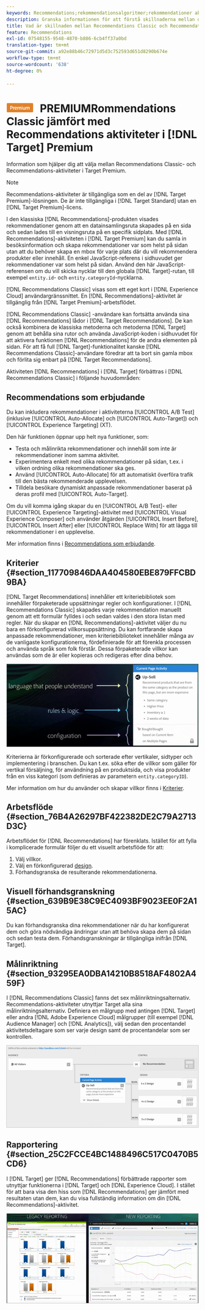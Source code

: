 ```yaml
---
keywords: Recommendations;rekommendationsalgoritmer;rekommendationer aktivitet;rekommendationer klassiska
description: Granska informationen för att förstå skillnaderna mellan de gamla Recommendations Classic- och Recommendations-aktiviteterna i [!DNL Target] Premium.
title: Vad är skillnaden mellan Recommendations Classic och Recommendations i [!DNL Target] Premium?
feature: Recommendations
exl-id: 07548155-9548-4870-b886-6cb4ff37a0bd
translation-type: tm+mt
source-git-commit: a92e88b46c72971d5d3c752593d651d8290b674e
workflow-type: tm+mt
source-wordcount: '638'
ht-degree: 0%

---
```


# ![](/help/assets/premium.png) PREMIUMRommendations Classic jämfört med Recommendations aktiviteter i  [!DNL Target] Premium

Information som hjälper dig att välja mellan Recommendations Classic- och Recommendations-aktiviteter i Target Premium.

>[!NOTE]
>
>Recommendations-aktiviteter är tillgängliga som en del av [!DNL Target Premium]-lösningen. De är inte tillgängliga i [!DNL Target Standard] utan en [!DNL Target Premium]-licens.

I den klassiska [!DNL Recommendations]-produkten visades rekommendationer genom att en datainsamlingsruta skapades på en sida och sedan lades till en visningsruta på en specifik sidplats. Med [!DNL Recommendations]-aktiviteten i [!DNL Target Premium] kan du samla in besöksinformation och skapa rekommendationer var som helst på sidan utan att du behöver skapa en mbox för varje plats där du vill rekommendera produkter eller innehåll. En enkel JavaScript-referens i sidhuvudet ger rekommendationer var som helst på sidan. Använd den här JavaScript-referensen om du vill skicka nycklar till den globala [!DNL Target]-rutan, till exempel `entity.id`- och `entity.categoryId`-nycklarna.

[!DNL Recommendations Classic] visas som ett eget kort i  [!DNL Experience Cloud] användargränssnittet. En [!DNL Recommendations]-aktivitet är tillgänglig från [!DNL Target Premium]-arbetsflödet.

[!DNL Recommendations Classic] -användare kan fortsätta använda sina  [!DNL Recommendations] lådor i  [!DNL Target Recommendations]. De kan också kombinera de klassiska metoderna och metoderna [!DNL Target] genom att behålla sina rutor och använda JavaScript-koden i sidhuvudet för att aktivera funktionen [!DNL Recommendations] för de andra elementen på sidan. För att få full [!DNL Target]-funktionalitet kanske [!DNL Recommendations Classic]-användare föredrar att ta bort sin gamla mbox och förlita sig enbart på [!DNL Target Recommendations].

Aktiviteten [!DNL Recommendations] i [!DNL Target] förbättras i [!DNL Recommendations Classic] i följande huvudområden:

## Recommendations som erbjudande

Du kan inkludera rekommendationer i aktiviteterna [!UICONTROL A/B Test] (inklusive [!UICONTROL Auto-Allocate] och [!UICONTROL Auto-Target]) och [!UICONTROL Experience Targeting] (XT).

Den här funktionen öppnar upp helt nya funktioner, som:

* Testa och målinrikta rekommendationer och innehåll som inte är rekommendationer inom samma aktivitet.
* Experimentera enkelt med olika rekommendationer på sidan, t.ex. i vilken ordning olika rekommendationer ska ges.
* Använd [!UICONTROL Auto-Allocate] för att automatiskt överföra trafik till den bästa rekommenderade upplevelsen.
* Tilldela besökare dynamiskt anpassade rekommendationer baserat på deras profil med [!UICONTROL Auto-Target].

Om du vill komma igång skapar du en [!UICONTROL A/B Test]- eller [!UICONTROL Experience Targeting]-aktivitet med [!UICONTROL Visual Experience Composer] och använder åtgärden [!UICONTROL Insert Before], [!UICONTROL Insert After] eller [!UICONTROL Replace With] för att lägga till rekommendationer i en upplevelse.

Mer information finns i [Recommendations som erbjudande](/help/c-recommendations/recommendations-as-an-offer.md).

## Kriterier {#section_117709846DAA404580EBE879FFCBD9BA}

[!DNL Target Recommendations] innehåller ett kriteriebibliotek som innehåller förpaketerade uppsättningar regler och konfigurationer. I [!DNL Recommendations Classic] skapades varje rekommendation manuellt genom att ett formulär fylldes i och sedan valdes i den stora listan med regler. När du skapar en [!DNL Recommendations]-aktivitet väljer du nu bara en förkonfigurerad villkorsuppsättning. Du kan fortfarande skapa anpassade rekommendationer, men kriteriebiblioteket innehåller många av de vanligaste konfigurationerna, fördefinierade för att förenkla processen och använda språk som folk förstår. Dessa förpaketerade villkor kan användas som de är eller kopieras och redigeras efter dina behov.

![](assets/overview_criteria.png)

Kriterierna är förkonfigurerade och sorterade efter vertikaler, sidtyper och implementering i branschen. Du kan t.ex. söka efter de villkor som gäller för vertikal försäljning, för användning på en produktsida, och visa produkter från en viss kategori (som definieras av parametern `entity.categoryID`).

Mer information om hur du använder och skapar villkor finns i [Kriterier](/help/c-recommendations/c-algorithms/algorithms.md).

## Arbetsflöde {#section_76B4A26297BF422382DE2C79A2713D3C}

Arbetsflödet för [!DNL Recommendations] har förenklats. Istället för att fylla i komplicerade formulär följer du ett visuellt arbetsflöde för att:

1. Välj villkor.
1. Välj en förkonfigurerad [design](/help/c-recommendations/c-design-overview/create-design.md#task_CC5BD28C364742218C1ACAF0D45E0E14).
1. Förhandsgranska de resulterande rekommendationerna.

## Visuell förhandsgranskning {#section_639B9E38C9EC4093BF9023EE0F2A15AC}

Du kan förhandsgranska dina rekommendationer när du har konfigurerat dem och göra nödvändiga ändringar utan att behöva skapa dem på sidan och sedan testa dem. Förhandsgranskningar är tillgängliga inifrån [!DNL Target].

## Målinriktning {#section_93295EA0DBA14210B8518AF4802A459F}

I [!DNL Recommendations Classic] fanns det sex målinriktningsalternativ. Recommendations-aktiviteter utnyttjar Target alla sina målinriktningsalternativ. Definiera en målgrupp med antingen [!DNL Target] eller andra [!DNL Adobe Experience Cloud] målgrupper (till exempel [!DNL Audience Manager] och [!DNL Analytics]), välj sedan den procentandel aktivitetsdeltagare som ser varje design samt de procentandelar som ser kontrollen.

![](assets/overview_targeting.png)

## Rapportering {#section_25C2FCCE4BC1488496C517C0470B5CD6}

I [!DNL Target] ger [!DNL Recommendations] förbättrade rapporter som utnyttjar funktionerna i [!DNL Target] och [!DNL Experience Cloud]. I stället för att bara visa den hiss som [!DNL Recommendations] ger jämfört med resultaten utan dem, kan du visa fullständig information om din [!DNL Recommendations]-aktivitet.

![](assets/overview_report.png)
